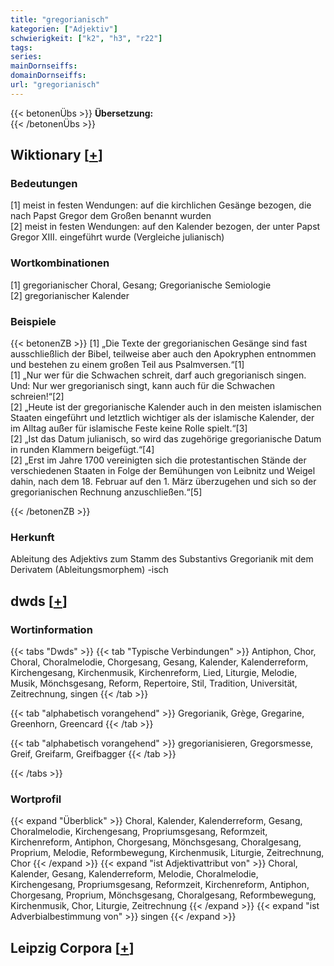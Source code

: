 ```yaml
---
title: "gregorianisch"
kategorien: ["Adjektiv"]
schwierigkeit: ["k2", "h3", "r22"]
tags:
series:
mainDornseiffs:
domainDornseiffs:
url: "gregorianisch"
---
```


{{< betonenÜbs >}}
**Übersetzung:**  
{{< /betonenÜbs >}}

## Wiktionary [[+](https://de.wiktionary.org/wiki/gregorianisch)]

### Bedeutungen
[1] meist in festen Wendungen: auf die kirchlichen Gesänge bezogen, die nach Papst Gregor dem Großen benannt wurden  
[2] meist in festen Wendungen: auf den Kalender bezogen, der unter Papst Gregor XIII. eingeführt wurde (Vergleiche julianisch)  

### Wortkombinationen
[1] gregorianischer Choral, Gesang; Gregorianische Semiologie  
[2] gregorianischer Kalender  

### Beispiele
{{< betonenZB >}}
[1] „Die Texte der gregorianischen Gesänge sind fast ausschließlich der Bibel, teilweise aber auch den Apokryphen entnommen und bestehen zu einem großen Teil aus Psalmversen.“[1]  
[1] „Nur wer für die Schwachen schreit, darf auch gregorianisch singen. Und: Nur wer gregorianisch singt, kann auch für die Schwachen schreien!“[2]  
[2] „Heute ist der gregorianische Kalender auch in den meisten islamischen Staaten eingeführt und letztlich wichtiger als der islamische Kalender, der im Alltag außer für islamische Feste keine Rolle spielt.“[3]  
[2] „Ist das Datum julianisch, so wird das zugehörige gregorianische Datum in runden Klammern beigefügt.“[4]  
[2] „Erst im Jahre 1700 vereinigten sich die protestantischen Stände der verschiedenen Staaten in Folge der Bemühungen von Leibnitz und Weigel dahin, nach dem 18. Februar auf den 1. März überzugehen und sich so der gregorianischen Rechnung anzuschließen.“[5]  

{{< /betonenZB >}}
### Herkunft
Ableitung des Adjektivs zum Stamm des Substantivs Gregorianik mit dem Derivatem (Ableitungsmorphem) -isch  



## dwds [[+](https://www.dwds.de/wb/gregorianisch)]

### Wortinformation
{{< tabs "Dwds" >}}
{{< tab "Typische Verbindungen" >}}
Antiphon, Chor, Choral, Choralmelodie, Chorgesang, Gesang, Kalender, Kalenderreform, Kirchengesang, Kirchenmusik, Kirchenreform, Lied, Liturgie, Melodie, Musik, Mönchsgesang, Reform, Repertoire, Stil, Tradition, Universität, Zeitrechnung, singen
{{< /tab >}}

{{< tab "alphabetisch vorangehend" >}}
Gregorianik, Grège, Gregarine, Greenhorn, Greencard
{{< /tab >}}

{{< tab "alphabetisch vorangehend" >}}
gregorianisieren, Gregorsmesse, Greif, Greifarm, Greifbagger
{{< /tab >}}

{{< /tabs >}}

### Wortprofil
{{< expand "Überblick" >}} Choral, Kalender, Kalenderreform, Gesang, Choralmelodie, Kirchengesang, Propriumsgesang, Reformzeit, Kirchenreform, Antiphon, Chorgesang, Mönchsgesang, Choralgesang, Proprium, Melodie, Reformbewegung, Kirchenmusik, Liturgie, Zeitrechnung, Chor {{< /expand >}}
{{< expand "ist Adjektivattribut von" >}} Choral, Kalender, Gesang, Kalenderreform, Melodie, Choralmelodie, Kirchengesang, Propriumsgesang, Reformzeit, Kirchenreform, Antiphon, Chorgesang, Proprium, Mönchsgesang, Choralgesang, Reformbewegung, Kirchenmusik, Chor, Liturgie, Zeitrechnung {{< /expand >}}
{{< expand "ist Adverbialbestimmung von" >}} singen {{< /expand >}}

## Leipzig Corpora [[+](https://corpora.uni-leipzig.de/en/res?word=gregorianisch&corpusId=deu_newscrawl-public_2018)]

